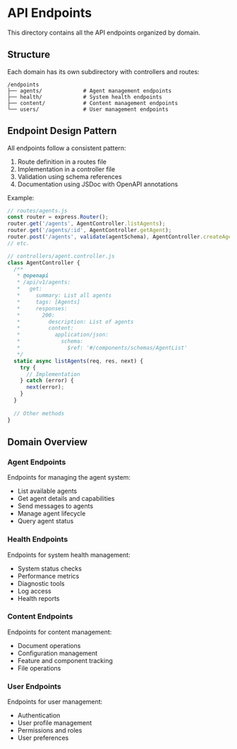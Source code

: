 # API Endpoints

This directory contains all the API endpoints organized by domain.

## Structure

Each domain has its own subdirectory with controllers and routes:

```
/endpoints
├── agents/             # Agent management endpoints
├── health/             # System health endpoints
├── content/            # Content management endpoints
└── users/              # User management endpoints
```

## Endpoint Design Pattern

All endpoints follow a consistent pattern:

1. Route definition in a routes file
2. Implementation in a controller file
3. Validation using schema references
4. Documentation using JSDoc with OpenAPI annotations

Example:

```javascript
// routes/agents.js
const router = express.Router();
router.get('/agents', AgentController.listAgents);
router.get('/agents/:id', AgentController.getAgent);
router.post('/agents', validate(agentSchema), AgentController.createAgent);
// etc.

// controllers/agent.controller.js
class AgentController {
  /**
   * @openapi
   * /api/v1/agents:
   *   get:
   *     summary: List all agents
   *     tags: [Agents]
   *     responses:
   *       200:
   *         description: List of agents
   *         content:
   *           application/json:
   *             schema:
   *               $ref: '#/components/schemas/AgentList'
   */
  static async listAgents(req, res, next) {
    try {
      // Implementation
    } catch (error) {
      next(error);
    }
  }
  
  // Other methods
}
```

## Domain Overview

### Agent Endpoints

Endpoints for managing the agent system:

- List available agents
- Get agent details and capabilities
- Send messages to agents
- Manage agent lifecycle
- Query agent status

### Health Endpoints

Endpoints for system health management:

- System status checks
- Performance metrics
- Diagnostic tools
- Log access
- Health reports

### Content Endpoints

Endpoints for content management:

- Document operations
- Configuration management
- Feature and component tracking
- File operations

### User Endpoints

Endpoints for user management:

- Authentication
- User profile management
- Permissions and roles
- User preferences